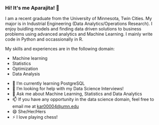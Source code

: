 ### Hi! It's me Aparajita! 👋

I am a recent graduate from the University of Minnesota, Twin Cities. My major is in Industrial Engineering (Data Analytics/Operations Research). I enjoy buidling models and finding data driven solutions to business problems using advanced analytics and Machine Learning. I mainly write code in Python and occassionally in R. 

My skills and experiences are in the following domain:
* Machine learning
* Statistics
* Optimization
* Data Analysis
 
- 🌱 I’m currently learning PostgreSQL
- 🤔 I’m looking for help with my Data Science Interviews!
- 💬 Ask me about Machine Learning, Statistics and Data Analytics 
- 📫 If you have any opportunity in the data science domain, feel free to email me at kar00004@umn.edu
- 😄 She/Her/Hers
- ⚡ I love playing chess! 







